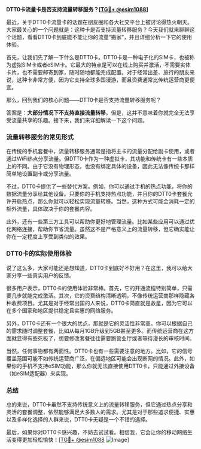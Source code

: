 **DTT0卡流量卡是否支持流量转移服务？[[TG💪+ @esim1088](https://t.me/s/esim1088)]**

最近，关于DTT0卡流量卡的话题在朋友圈和各大社交平台上被讨论得热火朝天。大家最关心的一个问题就是：这种卡是否支持流量转移服务？今天我们就来聊聊这个话题，看看DTT0卡到底能不能让你的流量“搬家”，并且详细分析一下它的使用体验。

首先，让我们先了解一下什么是DTT0卡。DTT0卡是一种电子化的SIM卡，也被称为虚拟SIM卡或者eSIM卡。它最大的特点是可以在线上购买并激活，不需要实体卡片，也不需要邮寄到家，随时随地都能完成配置。对于经常出差、旅行的朋友来说，这种卡非常方便，因为它支持全球多国漫游，而且资费通常比传统运营商更便宜。

那么，回到我们的核心问题——DTT0卡是否支持流量转移服务呢？

答案是：**大部分情况下不支持直接流量转移**。但是，这并不意味着你就完全无法享受流量共享的乐趣。接下来，我们来详细解读一下这个问题。

### 流量转移服务的常见形式

在传统的手机套餐中，流量转移服务通常是指将主卡的流量分配给副卡使用，或者通过WiFi热点分享流量。但DTT0卡作为一种虚拟卡，其功能和传统卡有一些本质上的不同。由于它没有物理形态，也没有绑定具体的设备，因此无法像传统卡那样简单地设置副卡或分享流量。

不过，DTT0卡提供了一些替代方案。例如，你可以通过手机的热点功能，将你的数据流量分享给其他设备。只要你的手机支持热点功能，并且你的DTT0卡套餐允许开启热点，那么你就可以轻松实现流量转移。当然，这种方式可能会消耗一定的额外流量，具体取决于你的套餐内容。

此外，还有一些第三方工具可以帮助你更好地管理流量。比如某些应用可以通过优化网络连接，帮助你节省流量。虽然这不是严格意义上的流量转移，但它确实能让你在一定程度上享受到类似的效果。

### DTT0卡的实际使用体验

说了这么多，大家可能还是想知道，DTT0卡到底好不好用？在这里，我可以给大家分享一些真实用户的反馈。

很多用户表示，DTT0卡的使用体验非常棒。首先，它的开通流程特别简单，只需要几步就能完成激活。其次，它的资费结构清晰透明，不像传统运营商那样隐藏各种收费项目。尤其是对于经常出国的人来说，DTT0卡简直就是救星，因为它可以在多个国家和地区提供稳定且实惠的网络服务。

另外，DTT0卡还有一个很大的优点，那就是它的灵活性非常高。你可以根据自己的需求随时调整套餐，比如从每月1GB升级到5GB甚至更多。而传统运营商在这方面就显得有些死板了，想要修改套餐往往需要跑营业厅或者等待漫长的审核时间。

当然，任何事物都有两面性。DTT0卡也有一些需要注意的地方。比如，它的信号覆盖范围可能不如传统运营商广泛，在偏远地区可能会出现断网的情况。此外，如果你的手机不支持eSIM功能，那么你就无法直接使用DTT0卡，只能通过外接设备（如eSIM适配器）来实现。

### 总结

总的来说，DTT0卡虽然不支持传统意义上的流量转移服务，但它通过热点分享和灵活的套餐调整，依然能够满足大多数人的需求。尤其是对于那些追求便捷、实惠以及多样化选择的人群来说，DTT0卡无疑是一个不错的选择。

最后，如果你对DTT0卡感兴趣，不妨去试试看。相信我，它会让你的移动网络生活变得更加轻松愉快！[[TG💪+ @esim1088](https://t.me/s/esim1088) ![Image](https://i.postimg.cc/4NQfJmqS/Snipaste-2025-05-13-00-14-12.png)]